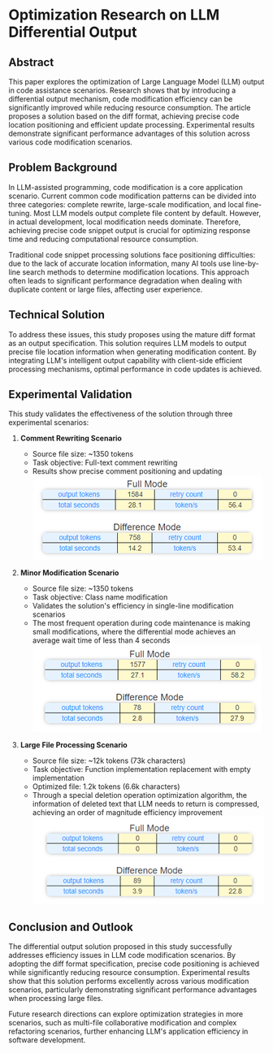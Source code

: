# Optimization Research on LLM Differential Output

## Abstract

This paper explores the optimization of Large Language Model (LLM) output in code assistance scenarios. Research shows that by introducing a differential output mechanism, code modification efficiency can be significantly improved while reducing resource consumption. The article proposes a solution based on the diff format, achieving precise code location positioning and efficient update processing. Experimental results demonstrate significant performance advantages of this solution across various code modification scenarios.

## Problem Background

In LLM-assisted programming, code modification is a core application scenario. Current common code modification patterns can be divided into three categories: complete rewrite, large-scale modification, and local fine-tuning. Most LLM models output complete file content by default. However, in actual development, local modification needs dominate. Therefore, achieving precise code snippet output is crucial for optimizing response time and reducing computational resource consumption.

Traditional code snippet processing solutions face positioning difficulties: due to the lack of accurate location information, many AI tools use line-by-line search methods to determine modification locations. This approach often leads to significant performance degradation when dealing with duplicate content or large files, affecting user experience.

## Technical Solution

To address these issues, this study proposes using the mature diff format as an output specification. This solution requires LLM models to output precise file location information when generating modification content. By integrating LLM's intelligent output capability with client-side efficient processing mechanisms, optimal performance in code updates is achieved.

## Experimental Validation

This study validates the effectiveness of the solution through three experimental scenarios:

1. **Comment Rewriting Scenario**
   - Source file size: ~1350 tokens
   - Task objective: Full-text comment rewriting
   - Results show precise comment positioning and updating
   ![Normal Scenario](case1-US.png)

2. **Minor Modification Scenario**
   - Source file size: ~1350 tokens
   - Task objective: Class name modification
   - Validates the solution's efficiency in single-line modification scenarios
   - The most frequent operation during code maintenance is making small modifications, where the differential mode achieves an average wait time of less than 4 seconds
   ![High-Frequency Minor Modifications](case2-US.png)

3. **Large File Processing Scenario**
   - Source file size: ~12k tokens (73k characters)
   - Task objective: Function implementation replacement with empty implementation
   - Optimized file: 1.2k tokens (6.6k characters)
   - Through a special deletion operation optimization algorithm, the information of deleted text that LLM needs to return is compressed, achieving an order of magnitude efficiency improvement
   ![Large-Scale Processing](case3-US.png)

## Conclusion and Outlook
The differential output solution proposed in this study successfully addresses efficiency issues in LLM code modification scenarios. By adopting the diff format specification, precise code positioning is achieved while significantly reducing resource consumption. Experimental results show that this solution performs excellently across various modification scenarios, particularly demonstrating significant performance advantages when processing large files.

Future research directions can explore optimization strategies in more scenarios, such as multi-file collaborative modification and complex refactoring scenarios, further enhancing LLM's application efficiency in software development.
